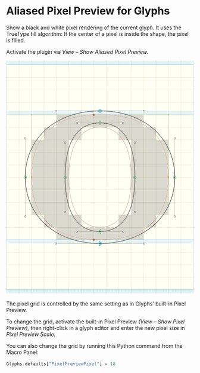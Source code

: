 # Aliased Pixel Preview for Glyphs

Show a black and white pixel rendering of the current glyph. It uses the TrueType fill
algorithm: If the center of a pixel is inside the shape, the pixel is filled.

Activate the plugin via _View – Show Aliased Pixel Preview._

![](images/aliased-pixel-preview.png)

The pixel grid is controlled by the same setting as in Glyphs’ built-in Pixel Preview.

To change the grid, activate the built-in Pixel Preview _(View – Show Pixel Preview),_
then right-click in a glyph editor and enter the new pixel size in _Pixel Preview Scale._

You can also change the grid by running this Python command from the Macro Panel:

```python
Glyphs.defaults["PixelPreviewPixel"] = 18
```
